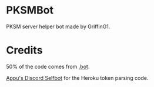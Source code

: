 # PKSMBot

PKSM server helper bot made by GriffinG1.

# Credits

50% of the code comes from [.bot](https://github.com/GriffinG1/.bot).

[Appu's Discord Selfbot](https://github.com/appu1232/Discord-Selfbot) for the Heroku token parsing code.
